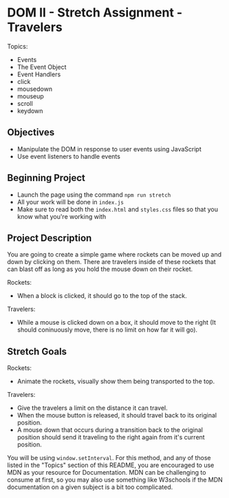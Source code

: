 # DOM II - Stretch Assignment - Travelers

Topics:

* Events
* The Event Object
* Event Handlers
* click
* mousedown
* mouseup
* scroll
* keydown

## Objectives

* Manipulate the DOM in response to user events using JavaScript
* Use event listeners to handle events

## Beginning Project

* Launch the page using the command `npm run stretch`
* All your work will be done in `index.js`
* Make sure to read both the `index.html` and `styles.css` files so that you know what you're working with

## Project Description

You are going to create a simple game where rockets can be moved up and down by clicking on them.  There are travelers inside of these rockets that can blast off as long as you hold the mouse down on their rocket.

Rockets:

* When a block is clicked, it should go to the top of the stack.

 Travelers:

* While a mouse is clicked down on a box, it should move to the right (It should coninuously move, there is no limit on how far it will go).

## Stretch Goals

Rockets:

* Animate the rockets, visually show them being transported to the top.

Travelers:

* Give the travelers a limit on the distance it can travel.
* When the mouse button is released, it should travel back to its original position.
* A mouse down that occurs during a transition back to the original position should send it traveling to the right again  from it's current position.

You will be using `window.setInterval`. For this method, and any of those listed in the "Topics" section of this README, you are encouraged to use MDN as your resource for Documentation. MDN can be challenging to consume at first, so you may also use something like W3schools if the MDN documentation on a given subject is a bit too complicated.
